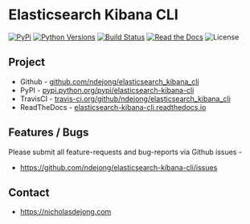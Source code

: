 # Elasticsearch Kibana CLI
[![PyPi](https://img.shields.io/pypi/v/elasticsearch-kibana-cli.svg)](https://pypi.python.org/pypi/elasticsearch-kibana-cli/)
[![Python Versions](https://img.shields.io/pypi/pyversions/elasticsearch-kibana-cli.svg)](https://github.com/ndejong/elasticsearch-kibana-cli/)
[![Build Status](https://api.travis-ci.org/ndejong/elasticsearch_kibana_cli.svg?branch=master)](https://travis-ci.org/ndejong/elasticsearch_kibana_cli/)
[![Read the Docs](https://img.shields.io/readthedocs/elasticsearch-kibana-cli)](https://elasticsearch-kibana-cli.readthedocs.io)
![License](https://img.shields.io/github/license/ndejong/elasticsearch_kibana_cli.svg)

## Project
* Github - [github.com/ndejong/elasticsearch_kibana_cli](https://github.com/ndejong/elasticsearch_kibana_cli)
* PyPI - [pypi.python.org/pypi/elasticsearch-kibana-cli](https://pypi.python.org/pypi/elasticsearch-kibana-cli/)
* TravisCI - [travis-ci.org/github/ndejong/elasticsearch_kibana_cli](https://travis-ci.org/github/ndejong/elasticsearch_kibana_cli)
* ReadTheDocs - [elasticsearch-kibana-cli.readthedocs.io](https://elasticsearch-kibana-cli.readthedocs.io)

## Features / Bugs 
Please submit all feature-requests and bug-reports via Github issues - 
* https://github.com/ndejong/elasticsearch-kibana-cli/issues

## Contact
* https://nicholasdejong.com
